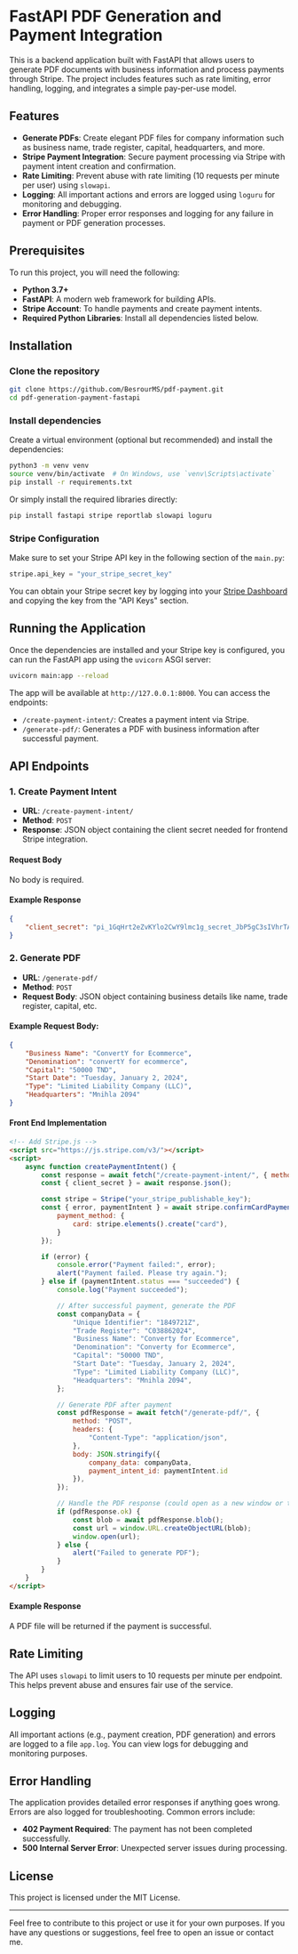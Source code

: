 # FastAPI PDF Generation and Payment Integration

This is a backend application built with FastAPI that allows users to generate PDF documents with business information and process payments through Stripe. The project includes features such as rate limiting, error handling, logging, and integrates a simple pay-per-use model.

## Features

- **Generate PDFs**: Create elegant PDF files for company information such as business name, trade register, capital, headquarters, and more.
- **Stripe Payment Integration**: Secure payment processing via Stripe with payment intent creation and confirmation.
- **Rate Limiting**: Prevent abuse with rate limiting (10 requests per minute per user) using `slowapi`.
- **Logging**: All important actions and errors are logged using `loguru` for monitoring and debugging.
- **Error Handling**: Proper error responses and logging for any failure in payment or PDF generation processes.

## Prerequisites

To run this project, you will need the following:

- **Python 3.7+**
- **FastAPI**: A modern web framework for building APIs.
- **Stripe Account**: To handle payments and create payment intents.
- **Required Python Libraries**: Install all dependencies listed below.

## Installation

### Clone the repository

```bash
git clone https://github.com/BesrourMS/pdf-payment.git
cd pdf-generation-payment-fastapi
```

### Install dependencies

Create a virtual environment (optional but recommended) and install the dependencies:

```bash
python3 -m venv venv
source venv/bin/activate  # On Windows, use `venv\Scripts\activate`
pip install -r requirements.txt
```

Or simply install the required libraries directly:

```bash
pip install fastapi stripe reportlab slowapi loguru
```

### Stripe Configuration

Make sure to set your Stripe API key in the following section of the `main.py`:

```python
stripe.api_key = "your_stripe_secret_key"
```

You can obtain your Stripe secret key by logging into your [Stripe Dashboard](https://dashboard.stripe.com) and copying the key from the "API Keys" section.

## Running the Application

Once the dependencies are installed and your Stripe key is configured, you can run the FastAPI app using the `uvicorn` ASGI server:

```bash
uvicorn main:app --reload
```

The app will be available at `http://127.0.0.1:8000`. You can access the endpoints:

- `/create-payment-intent/`: Creates a payment intent via Stripe.
- `/generate-pdf/`: Generates a PDF with business information after successful payment.

## API Endpoints

### 1. **Create Payment Intent**

- **URL**: `/create-payment-intent/`
- **Method**: `POST`
- **Response**: JSON object containing the client secret needed for frontend Stripe integration.

#### Request Body
No body is required.

#### Example Response
```json
{
    "client_secret": "pi_1GqHrt2eZvKYlo2CwY9lmc1g_secret_JbP5gC3sIVhrTAtPQxqdfHfKvF"
}
```

### 2. **Generate PDF**

- **URL**: `/generate-pdf/`
- **Method**: `POST`
- **Request Body**: JSON object containing business details like name, trade register, capital, etc.

#### Example Request Body:
```json
{
    "Business Name": "ConvertY for Ecommerce",
    "Denomination": "convertY for ecommerce",
    "Capital": "50000 TND",
    "Start Date": "Tuesday, January 2, 2024",
    "Type": "Limited Liability Company (LLC)",
    "Headquarters": "Mnihla 2094"
}
```

#### Front End Implementation
```html
<!-- Add Stripe.js -->
<script src="https://js.stripe.com/v3/"></script>
<script>
    async function createPaymentIntent() {
        const response = await fetch("/create-payment-intent/", { method: "POST" });
        const { client_secret } = await response.json();

        const stripe = Stripe("your_stripe_publishable_key");
        const { error, paymentIntent } = await stripe.confirmCardPayment(client_secret, {
            payment_method: {
                card: stripe.elements().create("card"),
            }
        });

        if (error) {
            console.error("Payment failed:", error);
            alert("Payment failed. Please try again.");
        } else if (paymentIntent.status === "succeeded") {
            console.log("Payment succeeded");

            // After successful payment, generate the PDF
            const companyData = {
                "Unique Identifier": "1849721Z",
                "Trade Register": "C038862024",
                "Business Name": "Converty for Ecommerce",
                "Denomination": "Converty for Ecommerce",
                "Capital": "50000 TND",
                "Start Date": "Tuesday, January 2, 2024",
                "Type": "Limited Liability Company (LLC)",
                "Headquarters": "Mnihla 2094",
            };

            // Generate PDF after payment
            const pdfResponse = await fetch("/generate-pdf/", {
                method: "POST",
                headers: {
                    "Content-Type": "application/json",
                },
                body: JSON.stringify({
                    company_data: companyData,
                    payment_intent_id: paymentIntent.id
                }),
            });

            // Handle the PDF response (could open as a new window or trigger download)
            if (pdfResponse.ok) {
                const blob = await pdfResponse.blob();
                const url = window.URL.createObjectURL(blob);
                window.open(url);
            } else {
                alert("Failed to generate PDF");
            }
        }
    }
</script>
```

#### Example Response
A PDF file will be returned if the payment is successful.

## Rate Limiting

The API uses `slowapi` to limit users to 10 requests per minute per endpoint. This helps prevent abuse and ensures fair use of the service.

## Logging

All important actions (e.g., payment creation, PDF generation) and errors are logged to a file `app.log`. You can view logs for debugging and monitoring purposes.

## Error Handling

The application provides detailed error responses if anything goes wrong. Errors are also logged for troubleshooting. Common errors include:

- **402 Payment Required**: The payment has not been completed successfully.
- **500 Internal Server Error**: Unexpected server issues during processing.

## License

This project is licensed under the MIT License.

---

Feel free to contribute to this project or use it for your own purposes. If you have any questions or suggestions, feel free to open an issue or contact me.